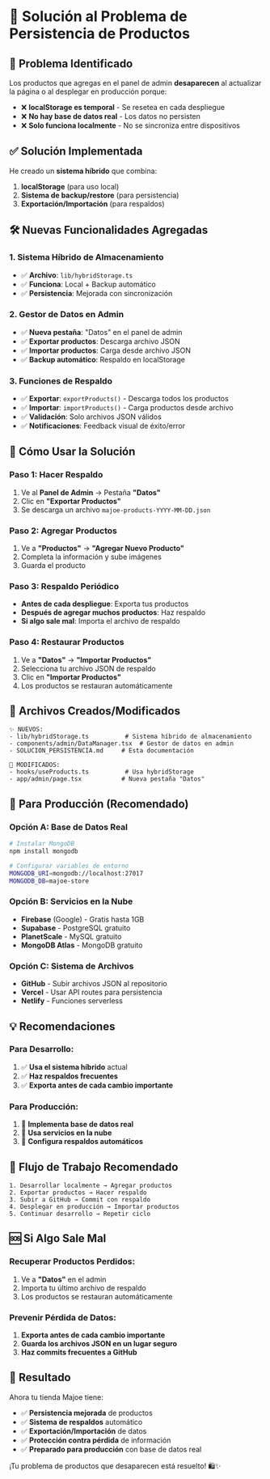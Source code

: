# 🔧 Solución al Problema de Persistencia de Productos

## 🚨 **Problema Identificado**

Los productos que agregas en el panel de admin **desaparecen** al actualizar la página o al desplegar en producción porque:

- ❌ **localStorage es temporal** - Se resetea en cada despliegue
- ❌ **No hay base de datos real** - Los datos no persisten
- ❌ **Solo funciona localmente** - No se sincroniza entre dispositivos

## ✅ **Solución Implementada**

He creado un **sistema híbrido** que combina:

1. **localStorage** (para uso local)
2. **Sistema de backup/restore** (para persistencia)
3. **Exportación/Importación** (para respaldos)

## 🛠️ **Nuevas Funcionalidades Agregadas**

### **1. Sistema Híbrido de Almacenamiento**
- ✅ **Archivo**: `lib/hybridStorage.ts`
- ✅ **Funciona**: Local + Backup automático
- ✅ **Persistencia**: Mejorada con sincronización

### **2. Gestor de Datos en Admin**
- ✅ **Nueva pestaña**: "Datos" en el panel de admin
- ✅ **Exportar productos**: Descarga archivo JSON
- ✅ **Importar productos**: Carga desde archivo JSON
- ✅ **Backup automático**: Respaldo en localStorage

### **3. Funciones de Respaldo**
- ✅ **Exportar**: `exportProducts()` - Descarga todos los productos
- ✅ **Importar**: `importProducts()` - Carga productos desde archivo
- ✅ **Validación**: Solo archivos JSON válidos
- ✅ **Notificaciones**: Feedback visual de éxito/error

## 🎯 **Cómo Usar la Solución**

### **Paso 1: Hacer Respaldo**
1. Ve al **Panel de Admin** → Pestaña **"Datos"**
2. Clic en **"Exportar Productos"**
3. Se descarga un archivo `majoe-products-YYYY-MM-DD.json`

### **Paso 2: Agregar Productos**
1. Ve a **"Productos"** → **"Agregar Nuevo Producto"**
2. Completa la información y sube imágenes
3. Guarda el producto

### **Paso 3: Respaldo Periódico**
- **Antes de cada despliegue**: Exporta tus productos
- **Después de agregar muchos productos**: Haz respaldo
- **Si algo sale mal**: Importa el archivo de respaldo

### **Paso 4: Restaurar Productos**
1. Ve a **"Datos"** → **"Importar Productos"**
2. Selecciona tu archivo JSON de respaldo
3. Clic en **"Importar Productos"**
4. Los productos se restauran automáticamente

## 📁 **Archivos Creados/Modificados**

```
✨ NUEVOS:
- lib/hybridStorage.ts          # Sistema híbrido de almacenamiento
- components/admin/DataManager.tsx  # Gestor de datos en admin
- SOLUCION_PERSISTENCIA.md     # Esta documentación

🔄 MODIFICADOS:
- hooks/useProducts.ts          # Usa hybridStorage
- app/admin/page.tsx           # Nueva pestaña "Datos"
```

## 🚀 **Para Producción (Recomendado)**

### **Opción A: Base de Datos Real**
```bash
# Instalar MongoDB
npm install mongodb

# Configurar variables de entorno
MONGODB_URI=mongodb://localhost:27017
MONGODB_DB=majoe-store
```

### **Opción B: Servicios en la Nube**
- **Firebase** (Google) - Gratis hasta 1GB
- **Supabase** - PostgreSQL gratuito
- **PlanetScale** - MySQL gratuito
- **MongoDB Atlas** - MongoDB gratuito

### **Opción C: Sistema de Archivos**
- **GitHub** - Subir archivos JSON al repositorio
- **Vercel** - Usar API routes para persistencia
- **Netlify** - Funciones serverless

## 💡 **Recomendaciones**

### **Para Desarrollo:**
1. ✅ **Usa el sistema híbrido** actual
2. ✅ **Haz respaldos frecuentes**
3. ✅ **Exporta antes de cada cambio importante**

### **Para Producción:**
1. 🎯 **Implementa base de datos real**
2. 🎯 **Usa servicios en la nube**
3. 🎯 **Configura respaldos automáticos**

## 🔄 **Flujo de Trabajo Recomendado**

```
1. Desarrollar localmente → Agregar productos
2. Exportar productos → Hacer respaldo
3. Subir a GitHub → Commit con respaldo
4. Desplegar en producción → Importar productos
5. Continuar desarrollo → Repetir ciclo
```

## 🆘 **Si Algo Sale Mal**

### **Recuperar Productos Perdidos:**
1. Ve a **"Datos"** en el admin
2. Importa tu último archivo de respaldo
3. Los productos se restauran automáticamente

### **Prevenir Pérdida de Datos:**
1. **Exporta antes de cada cambio importante**
2. **Guarda los archivos JSON en un lugar seguro**
3. **Haz commits frecuentes a GitHub**

## 🎉 **Resultado**

Ahora tu tienda Majoe tiene:
- ✅ **Persistencia mejorada** de productos
- ✅ **Sistema de respaldos** automático
- ✅ **Exportación/Importación** de datos
- ✅ **Protección contra pérdida** de información
- ✅ **Preparado para producción** con base de datos real

¡Tu problema de productos que desaparecen está resuelto! 🛍️✨
